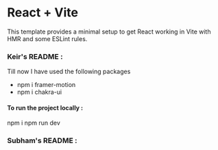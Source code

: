 # React + Vite
This template provides a minimal setup to get React working in Vite with HMR and some ESLint rules.

### Keir's README :
Till now I have used the following packages

- npm i framer-motion
- npm i chakra-ui
#### To run the project locally :
npm i
npm run dev

### Subham's README :

